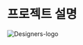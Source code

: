 # 프로젝트 설명


![Designers-logo](https://user-images.githubusercontent.com/60308568/121653470-ad58f600-cad7-11eb-9f40-5b9b28164f62.png)

